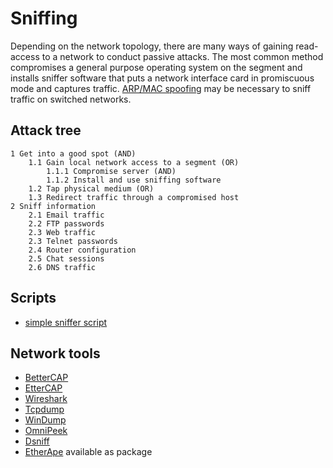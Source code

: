 ﻿# Sniffing

Depending on the network topology, there are many ways of gaining read-access to a network to conduct passive attacks. The most common method compromises a general purpose operating system on the segment and installs sniffer software that puts a network interface card in promiscuous mode and captures traffic. [ARP/MAC spoofing](../layer2/ARP-spoofing.md) may be necessary to sniff traffic on switched networks.

## Attack tree

```text
1 Get into a good spot (AND)
    1.1 Gain local network access to a segment (OR)
        1.1.1 Compromise server (AND)
        1.1.2 Install and use sniffing software
    1.2 Tap physical medium (OR)
    1.3 Redirect traffic through a compromised host    
2 Sniff information 
    2.1 Email traffic
    2.2 FTP passwords
    2.3 Web traffic
    2.3 Telnet passwords
    2.4 Router configuration
    2.5 Chat sessions
    2.6 DNS traffic
```

## Scripts

* [simple sniffer script](https://github.com/tymyrddin/ymrir/tree/master/packet_sniffer)

## Network tools
* [BetterCAP](https://www.bettercap.org/)
* [EtterCAP](https://www.ettercap-project.org/)
* [Wireshark](https://www.wireshark.org/)
* [Tcpdump](https://www.tcpdump.or/)
* [WinDump](https://www.winpcap.org/windump/)
* [OmniPeek](https://store.liveaction.com/product/omnipeek-network-protocol-analyzer/)
* [Dsniff](https://www.monkey.org/~dugsong/dsniff/)
* [EtherApe](https://etherape.sourceforge.io/) available as package





